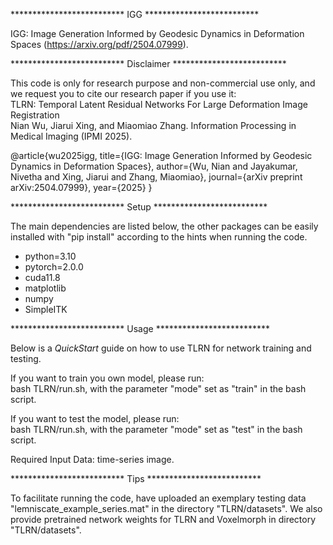 ************************** IGG ************************** 

IGG: Image Generation Informed by Geodesic Dynamics in Deformation Spaces (https://arxiv.org/pdf/2504.07999).


************************** Disclaimer ************************** 

This code is only for research purpose and non-commercial use only, and we request you to cite our research paper if you use it:  
TLRN: Temporal Latent Residual Networks For Large Deformation Image Registration  
Nian Wu, Jiarui Xing, and Miaomiao Zhang. Information Processing in Medical Imaging (IPMI 2025).

@article{wu2025igg,
  title={IGG: Image Generation Informed by Geodesic Dynamics in Deformation Spaces},
  author={Wu, Nian and Jayakumar, Nivetha and Xing, Jiarui and Zhang, Miaomiao},
  journal={arXiv preprint arXiv:2504.07999},
  year={2025}
}

************************** Setup ************************** 

The main dependencies are listed below, the other packages can be easily installed with "pip install" according to the hints when running the code.

* python=3.10
* pytorch=2.0.0
* cuda11.8
* matplotlib
* numpy
* SimpleITK


************************** Usage ************************** 

Below is a *QuickStart* guide on how to use TLRN for network training and testing.

If you want to train you own model, please run:  
bash TLRN/run.sh, with the parameter "mode" set as "train" in the bash script.

If you want to test the model, please run:  
bash TLRN/run.sh, with the parameter "mode" set as "test" in the bash script.

Required Input Data: time-series image.

************************** Tips ************************** 

To facilitate running the code, have uploaded an exemplary testing data "lemniscate_example_series.mat" in the directory "TLRN/datasets". We also provide pretrained network weights for TLRN and Voxelmorph in directory "TLRN/datasets".



